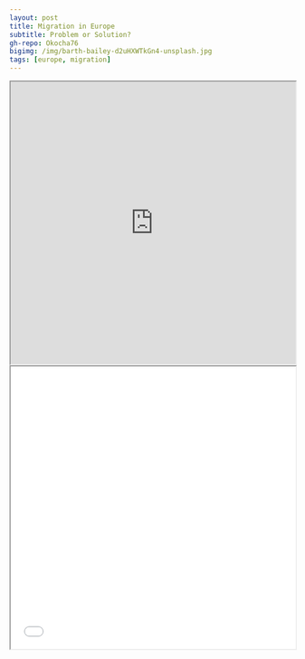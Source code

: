 ```yaml
---
layout: post
title: Migration in Europe
subtitle: Problem or Solution?
gh-repo: Okocha76
bigimg: /img/barth-bailey-d2uHXWTkGn4-unsplash.jpg
tags: [europe, migration]
---
```


<iframe id="igraph-num-fighters" scrolling="no" width="100%" height="500px" src="https://stromsy.nfshost.com/content/per-capita-ufc-fighters.html"></iframe>


<iframe id="test" scrolling="no" width="100%" height="500px" src="/img/elevations-3d-surface.html"></iframe>
